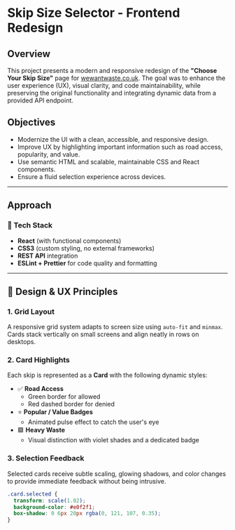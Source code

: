 # Skip Size Selector - Frontend Redesign

## Overview

This project presents a modern and responsive redesign of the **"Choose Your Skip Size"** page for [wewantwaste.co.uk](https://wewantwaste.co.uk). The goal was to enhance the user experience (UX), visual clarity, and code maintainability, while preserving the original functionality and integrating dynamic data from a provided API endpoint.

## Objectives

- Modernize the UI with a clean, accessible, and responsive design.
- Improve UX by highlighting important information such as road access, popularity, and value.
- Use semantic HTML and scalable, maintainable CSS and React components.
- Ensure a fluid selection experience across devices.

---

## Approach

### 🔧 Tech Stack

- **React** (with functional components)
- **CSS3** (custom styling, no external frameworks)
- **REST API** integration
- **ESLint + Prettier** for code quality and formatting

---

## 🧠 Design & UX Principles

### 1. **Grid Layout**
A responsive grid system adapts to screen size using `auto-fit` and `minmax`. Cards stack vertically on small screens and align neatly in rows on desktops.

### 2. **Card Highlights**
Each skip is represented as a **Card** with the following dynamic styles:

- ✅ **Road Access**  
  - Green border for allowed  
  - Red dashed border for denied
- ⭐ **Popular / Value Badges**  
  - Animated pulse effect to catch the user's eye
- 🟪 **Heavy Waste**  
  - Visual distinction with violet shades and a dedicated badge

### 3. **Selection Feedback**
Selected cards receive subtle scaling, glowing shadows, and color changes to provide immediate feedback without being intrusive.

```css
.card.selected {
  transform: scale(1.02);
  background-color: #e0f2f1;
  box-shadow: 0 6px 20px rgba(0, 121, 107, 0.35);
}
